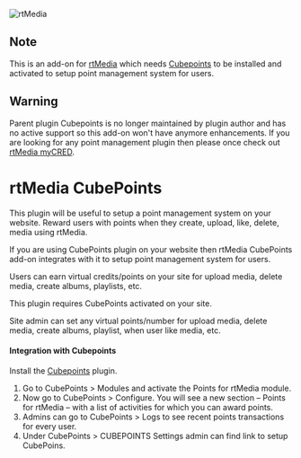 
![rtMedia](https://plugins.svn.wordpress.org/buddypress-media/assets/icon-128x128.png "rtMedia for WordPress, BuddyPress and bbPress
By rtCamp")

## Note ##

This is an add-on for [rtMedia](https://wordpress.org/plugins/buddypress-media/) which needs [Cubepoints](https://wordpress.org/plugins/cubepoints) to be installed and activated to setup point management system for users.

## Warning ##

Parent plugin Cubepoints is no longer maintained by plugin author and has no active support so
this add-on won't have anymore enhancements. If you are looking for any point management plugin then please once check out [rtMedia myCRED](https://rtmedia.io/products/rtmedia-mycred/).



# rtMedia CubePoints #


This plugin will be useful to setup a point management system on your website. Reward users with points when they create, upload, like, delete, media using rtMedia.  

If you are using CubePoints plugin on your website then rtMedia CubePoints add-on integrates with it to setup point management system for users.

Users can earn virtual credits/points on your site for upload media, delete media, create albums, playlists, etc.

This plugin requires CubePoints activated on your site.

Site admin can set any virtual points/number for upload media, delete media, create albums, playlist, when user like media, etc.


#### Integration with Cubepoints ####

Install the [Cubepoints](https://wordpress.org/plugins/cubepoints) plugin.

1. Go to CubePoints > Modules and activate the Points for rtMedia module. 
2. Now go to CubePoints > Configure. You will see a new section – Points for rtMedia – with a list of activities for which you can award points.
3. Admins can go to CubePoints > Logs to see recent points transactions for every user.
4. Under CubePoints > CUBEPOINTS Settings admin can find link to setup CubePoins.

